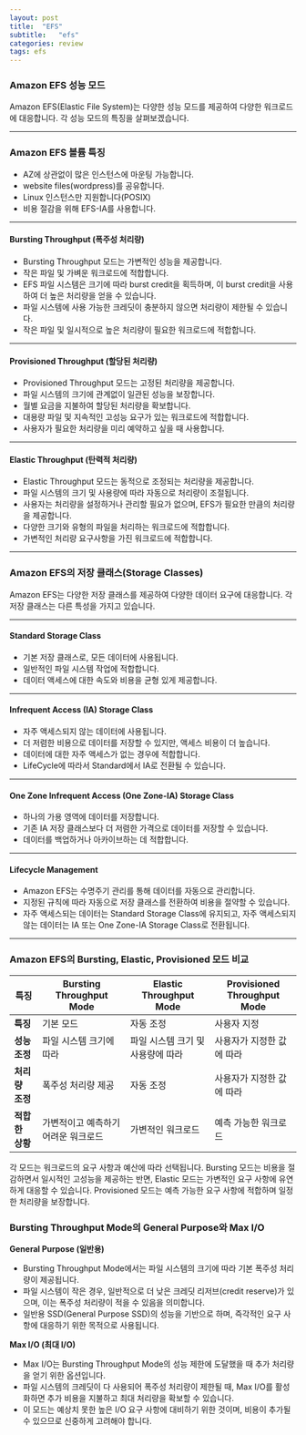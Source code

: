 ```yaml
---
layout: post
title:  "EFS"
subtitle:   "efs"
categories: review
tags: efs
---
```



### Amazon EFS 성능 모드

Amazon EFS(Elastic File System)는 다양한 성능 모드를 제공하여 다양한 워크로드에 대응합니다. 각 성능 모드의 특징을 살펴보겠습니다.

---

### Amazon EFS 볼륨 특징
- AZ에 상관없이 많은 인스턴스에 마운팅 가능합니다.
- website files(wordpress)를 공유합니다.
- Linux 인스턴스만 지원합니다(POSIX)
- 비용 절감을 위해 EFS-IA를 사용합니다.

---

#### Bursting Throughput (폭주성 처리량)

- Bursting Throughput 모드는 가변적인 성능을 제공합니다.
- 작은 파일 및 가벼운 워크로드에 적합합니다.
- EFS 파일 시스템은 크기에 따라 burst credit을 획득하며, 이 burst credit을 사용하여 더 높은 처리량을 얻을 수 있습니다.
- 파일 시스템에 사용 가능한 크레딧이 충분하지 않으면 처리량이 제한될 수 있습니다.
- 작은 파일 및 일시적으로 높은 처리량이 필요한 워크로드에 적합합니다.

---

#### Provisioned Throughput (할당된 처리량)

- Provisioned Throughput 모드는 고정된 처리량을 제공합니다.
- 파일 시스템의 크기에 관계없이 일관된 성능을 보장합니다.
- 월별 요금을 지불하여 할당된 처리량을 확보합니다.
- 대용량 파일 및 지속적인 고성능 요구가 있는 워크로드에 적합합니다.
- 사용자가 필요한 처리량을 미리 예약하고 싶을 때 사용합니다.

---

#### Elastic Throughput (탄력적 처리량)

- Elastic Throughput 모드는 동적으로 조정되는 처리량을 제공합니다.
- 파일 시스템의 크기 및 사용량에 따라 자동으로 처리량이 조절됩니다.
- 사용자는 처리량을 설정하거나 관리할 필요가 없으며, EFS가 필요한 만큼의 처리량을 제공합니다.
- 다양한 크기와 유형의 파일을 처리하는 워크로드에 적합합니다.
- 가변적인 처리량 요구사항을 가진 워크로드에 적합합니다.

---

### Amazon EFS의 저장 클래스(Storage Classes)

Amazon EFS는 다양한 저장 클래스를 제공하여 다양한 데이터 요구에 대응합니다. 각 저장 클래스는 다른 특성을 가지고 있습니다.

---

#### Standard Storage Class

- 기본 저장 클래스로, 모든 데이터에 사용됩니다.
- 일반적인 파일 시스템 작업에 적합합니다.
- 데이터 액세스에 대한 속도와 비용을 균형 있게 제공합니다.

---

#### Infrequent Access (IA) Storage Class

- 자주 액세스되지 않는 데이터에 사용됩니다.
- 더 저렴한 비용으로 데이터를 저장할 수 있지만, 액세스 비용이 더 높습니다.
- 데이터에 대한 자주 액세스가 없는 경우에 적합합니다.
- LifeCycle에 따라서 Standard에서 IA로 전환될 수 있습니다.

---

#### One Zone Infrequent Access (One Zone-IA) Storage Class

- 하나의 가용 영역에 데이터를 저장합니다.
- 기존 IA 저장 클래스보다 더 저렴한 가격으로 데이터를 저장할 수 있습니다.
- 데이터를 백업하거나 아카이브하는 데 적합합니다.

---

#### Lifecycle Management

- Amazon EFS는 수명주기 관리를 통해 데이터를 자동으로 관리합니다.
- 지정된 규칙에 따라 자동으로 저장 클래스를 전환하여 비용을 절약할 수 있습니다.
- 자주 액세스되는 데이터는 Standard Storage Class에 유지되고, 자주 액세스되지 않는 데이터는 IA 또는 One Zone-IA Storage Class로 전환됩니다.

---

### Amazon EFS의 Bursting, Elastic, Provisioned 모드 비교

| 특징                              | Bursting Throughput Mode | Elastic Throughput Mode | Provisioned Throughput Mode |
|-----------------------------------|--------------------------|-------------------------|------------------------------|
| **특징**                          | 기본 모드                  | 자동 조정                 | 사용자 지정                 |
| **성능 조정**                     | 파일 시스템 크기에 따라    | 파일 시스템 크기 및 사용량에 따라 | 사용자가 지정한 값에 따라 |
| **처리량 조정**                   | 폭주성 처리량 제공        | 자동 조정                 | 사용자가 지정한 값에 따라   |
| **적합한 상황**                   | 가변적이고 예측하기 어려운 워크로드 | 가변적인 워크로드 | 예측 가능한 워크로드 |

각 모드는 워크로드의 요구 사항과 예산에 따라 선택됩니다. Bursting 모드는 비용을 절감하면서 일시적인 고성능을 제공하는 반면, Elastic 모드는 가변적인 요구 사항에 유연하게 대응할 수 있습니다. Provisioned 모드는 예측 가능한 요구 사항에 적합하며 일정한 처리량을 보장합니다.

### Bursting Throughput Mode의 General Purpose와 Max I/O

**General Purpose (일반용)**

- Bursting Throughput Mode에서는 파일 시스템의 크기에 따라 기본 폭주성 처리량이 제공됩니다.
- 파일 시스템이 작은 경우, 일반적으로 더 낮은 크레딧 리저브(credit reserve)가 있으며, 이는 폭주성 처리량이 적을 수 있음을 의미합니다.
- 일반용 SSD(General Purpose SSD)의 성능을 기반으로 하며, 즉각적인 요구 사항에 대응하기 위한 목적으로 사용됩니다.

**Max I/O (최대 I/O)**

- Max I/O는 Bursting Throughput Mode의 성능 제한에 도달했을 때 추가 처리량을 얻기 위한 옵션입니다.
- 파일 시스템의 크레딧이 다 사용되어 폭주성 처리량이 제한될 때, Max I/O를 활성화하면 추가 비용을 지불하고 최대 처리량을 확보할 수 있습니다.
- 이 모드는 예상치 못한 높은 I/O 요구 사항에 대비하기 위한 것이며, 비용이 추가될 수 있으므로 신중하게 고려해야 합니다.

